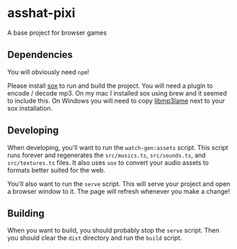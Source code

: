 # asshat-pixi
A base project for browser games

## Dependencies
You will obviously need `npm`!

Please install [sox](http://sox.sourceforge.net/) to run and build the project. You will need a plugin to encode / decode mp3. On my mac I installed sox using brew and it seemed to include this. On Windows you will need to copy [libmp3lame](https://www.rarewares.org/mp3-lame-libraries.php) next to your sox installation.

## Developing
When developing, you'll want to run the `watch-gen:assets` script. This script runs forever and regenerates the `src/musics.ts`, `src/sounds.ts`, and `src/textures.ts` files. It also uses `sox` to convert your audio assets to formats better suited for the web.

You'll also want to run the `serve` script. This will serve your project and open a browser window to it. The page will refresh whenever you make a change!

## Building
When you want to build, you should probably stop the `serve` script. Then you should clear the `dist` directory and run the `build` script.